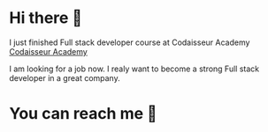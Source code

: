 # Hi there 👋
I just finished Full stack developer course at Codaisseur Academy [Codaisseur Academy](https://codaisseur.com/courses/academy/)

I am looking for a job now.
I realy want to become a strong Full stack developer in a great company.

# You can reach me  👋
